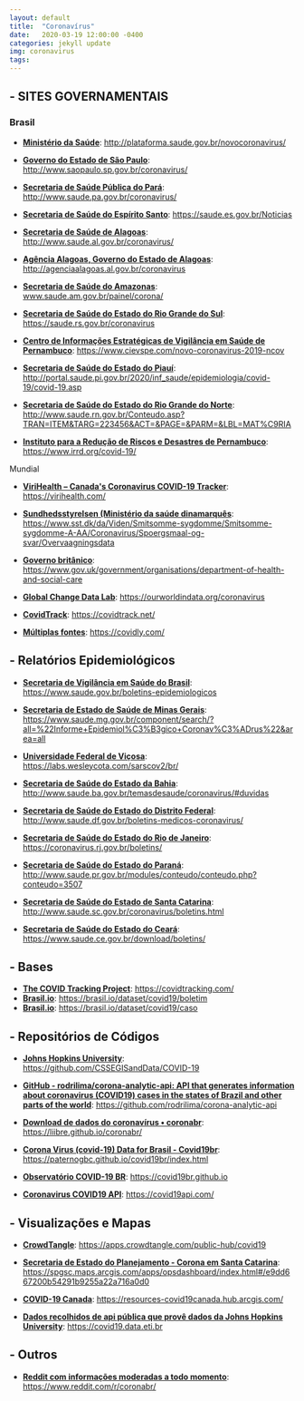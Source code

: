 ```yaml
---
layout: default
title:  "Coronavírus"
date:   2020-03-19 12:00:00 -0400
categories: jekyll update
img: coronavirus
tags: 
---
```


    
## - SITES GOVERNAMENTAIS

### Brasil

- **[Ministério da Saúde](http://plataforma.saude.gov.br/novocoronavirus/)**: http://plataforma.saude.gov.br/novocoronavirus/

- **[Governo do Estado de São Paulo](http://www.saopaulo.sp.gov.br/coronavirus/)**: http://www.saopaulo.sp.gov.br/coronavirus/

- **[Secretaria de Saúde Pública do Pará](http://www.saude.pa.gov.br/coronavirus/)**: http://www.saude.pa.gov.br/coronavirus/

- **[Secretaria de Saúde do Espírito Santo](https://saude.es.gov.br/Noticias)**: https://saude.es.gov.br/Noticias

- **[Secretaria de Saúde de Alagoas](http://www.saude.al.gov.br/coronavirus/)**: http://www.saude.al.gov.br/coronavirus/

- **[Agência Alagoas, Governo do Estado de Alagoas](http://agenciaalagoas.al.gov.br/coronavirus)**: http://agenciaalagoas.al.gov.br/coronavirus

- **[Secretaria de Saúde do Amazonas](www.saude.am.gov.br/painel/corona/)**: www.saude.am.gov.br/painel/corona/

- **[Secretaria de Saúde do Estado do Rio Grande do Sul](https://saude.rs.gov.br/coronavirus)**: https://saude.rs.gov.br/coronavirus

- **[Centro de Informações Estratégicas de Vigilância em Saúde de Pernambuco](https://www.cievspe.com/novo-coronavirus-2019-ncov)**: https://www.cievspe.com/novo-coronavirus-2019-ncov

- **[Secretaria de Saúde do Estado do Piauí](http://portal.saude.pi.gov.br/2020/inf_saude/epidemiologia/covid-19/covid-19.asp)**: http://portal.saude.pi.gov.br/2020/inf_saude/epidemiologia/covid-19/covid-19.asp

- **[Secretaria de Saúde do Estado do Rio Grande do Norte](http://www.saude.rn.gov.br/Conteudo.asp?TRAN=ITEM&TARG=223456&ACT=&PAGE=&PARM=&LBL=MAT%C9RIA)**: http://www.saude.rn.gov.br/Conteudo.asp?TRAN=ITEM&TARG=223456&ACT=&PAGE=&PARM=&LBL=MAT%C9RIA

- **[Instituto para a Redução de Riscos e Desastres de Pernambuco](https://www.irrd.org/covid-19/)**: https://www.irrd.org/covid-19/

Mundial

- **[ViriHealth – Canada's Coronavirus COVID-19 Tracker](https://virihealth.com/)**: https://virihealth.com/

- **[Sundhedsstyrelsen (Ministério da saúde dinamarquês](https://www.sst.dk/da/Viden/Smitsomme-sygdomme/Smitsomme-sygdomme-A-AA/Coronavirus/Spoergsmaal-og-svar/Overvaagningsdata)**: https://www.sst.dk/da/Viden/Smitsomme-sygdomme/Smitsomme-sygdomme-A-AA/Coronavirus/Spoergsmaal-og-svar/Overvaagningsdata

- **[Governo britânico](https://www.gov.uk/government/organisations/department-of-health-and-social-care)**: https://www.gov.uk/government/organisations/department-of-health-and-social-care

- **[Global Change Data Lab](https://ourworldindata.org/coronavirus)**: https://ourworldindata.org/coronavirus

- **[CovidTrack](https://covidtrack.net/)**: https://covidtrack.net/

- **[Múltiplas fontes](https://covidly.com/)**: https://covidly.com/

## - Relatórios Epidemiológicos

- **[Secretaria de Vigilância em Saúde do Brasil](https://www.saude.gov.br/boletins-epidemiologicos)**: https://www.saude.gov.br/boletins-epidemiologicos
    
- **[Secretaria de Estado de Saúde de Minas Gerais](https://www.saude.mg.gov.br/component/search/?all=%22Informe+Epidemiol%C3%B3gico+Coronav%C3%ADrus%22&area=all)**: https://www.saude.mg.gov.br/component/search/?all=%22Informe+Epidemiol%C3%B3gico+Coronav%C3%ADrus%22&area=all

- **[Universidade Federal de Viçosa](https://labs.wesleycota.com/sarscov2/br/)**: https://labs.wesleycota.com/sarscov2/br/

- **[Secretaria de Saúde do Estado da Bahia](http://www.saude.ba.gov.br/temasdesaude/coronavirus/#duvidas)**: http://www.saude.ba.gov.br/temasdesaude/coronavirus/#duvidas 

- **[Secretaria de Saúde do Estado do Distrito Federal](http://www.saude.df.gov.br/boletins-medicos-coronavirus/)**: http://www.saude.df.gov.br/boletins-medicos-coronavirus/

- **[Secretaria de Saúde do Estado do Rio de Janeiro](https://coronavirus.rj.gov.br/boletins/)**: https://coronavirus.rj.gov.br/boletins/

- **[Secretaria de Saúde do Estado do Paraná](http://www.saude.pr.gov.br/modules/conteudo/conteudo.php?conteudo=3507)**: http://www.saude.pr.gov.br/modules/conteudo/conteudo.php?conteudo=3507

- **[Secretaria de Saúde do Estado de Santa Catarina](http://www.saude.sc.gov.br/coronavirus/boletins.html)**: http://www.saude.sc.gov.br/coronavirus/boletins.html

- **[Secretaria de Saúde do Estado do Ceará](https://www.saude.ce.gov.br/download/boletins/)**: https://www.saude.ce.gov.br/download/boletins/

## - Bases
    
- **[The COVID Tracking Project](https://covidtracking.com/)**: https://covidtracking.com/
- **[Brasil.io](https://brasil.io/dataset/covid19/boletim)**: https://brasil.io/dataset/covid19/boletim
- **[Brasil.io](https://brasil.io/dataset/covid19/caso)**: https://brasil.io/dataset/covid19/caso

## - Repositórios de Códigos
    
- **[Johns Hopkins University](https://github.com/CSSEGISandData/COVID-19)**: https://github.com/CSSEGISandData/COVID-19

- **[GitHub - rodrilima/corona-analytic-api: API that generates information about coronavirus (COVID19) cases in the states of Brazil and other parts of the world](https://github.com/rodrilima/corona-analytic-api)**: https://github.com/rodrilima/corona-analytic-api

- **[Download de dados do coronavírus • coronabr](https://liibre.github.io/coronabr/)**: https://liibre.github.io/coronabr/

- **[Corona Virus (covid-19) Data for Brasil - Covid19br](https://paternogbc.github.io/covid19br/index.html)**: https://paternogbc.github.io/covid19br/index.html

- **[Observatório COVID-19 BR](https://covid19br.github.io)**: https://covid19br.github.io

- **[Coronavirus COVID19 API](https://covid19api.com/)**: https://covid19api.com/
        
## - Visualizações e Mapas
    
- **[CrowdTangle](https://apps.crowdtangle.com/public-hub/covid19)**: https://apps.crowdtangle.com/public-hub/covid19

- **[Secretaria de Estado do Planejamento - Corona em Santa Catarina](https://spgsc.maps.arcgis.com/apps/opsdashboard/index.html#/e9dd667200b54291b9255a22a716a0d0)**: https://spgsc.maps.arcgis.com/apps/opsdashboard/index.html#/e9dd667200b54291b9255a22a716a0d0

- **[COVID-19 Canada](https://resources-covid19canada.hub.arcgis.com/)**: https://resources-covid19canada.hub.arcgis.com/

- **[Dados recolhidos de api pública que provê dados da Johns Hopkins University](https://covid19.data.eti.br)**: https://covid19.data.eti.br

## - Outros

- **[Reddit com informações moderadas a todo momento](https://www.reddit.com/r/coronabr/)**: https://www.reddit.com/r/coronabr/